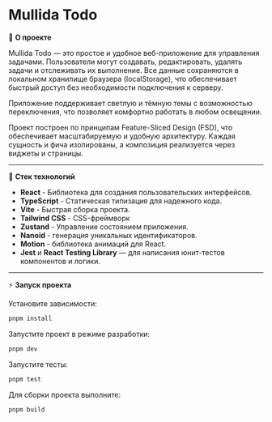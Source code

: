 # Mullida Todo

🚀 **О проекте**

Mullida Todo — это простое и удобное веб-приложение для управления задачами. Пользователи могут создавать, редактировать, удалять задачи и отслеживать их выполнение. Все данные сохраняются в локальном хранилище браузера (localStorage), что обеспечивает быстрый доступ без необходимости подключения к серверу.

Приложение поддерживает светлую и тёмную темы с возможностью переключения, что позволяет комфортно работать в любом освещении.

Проект построен по принципам Feature-Sliced Design (FSD), что обеспечивает масштабируемую и удобную архитектуру. Каждая сущность и фича изолированы, а композиция реализуется через виджеты и страницы.

---

📌 **Стек технологий**

- **React** - Библиотека для создания пользовательских интерфейсов.
- **TypeScript** - Статическая типизация для надежного кода.
- **Vite** - Быстрая сборка проекта.
- **Tailwind CSS** - CSS-фреймворк
- **Zustand** - Управление состоянием приложения.
- **Nanoid** - генерация уникальных идентификаторов.
- **Motion** - библиотека анимаций для React.
- **Jest** и **React Testing Library** — для написания юнит-тестов компонентов и логики.

---

⚡ **Запуск проекта**

Установите зависимости:

```bash
pnpm install
```

Запустите проект в режиме разработки:

```bash
pnpm dev
```

Запустите тесты:

```bash
pnpm test
```

Для сборки проекта выполните:

```bash
pnpm build
```
